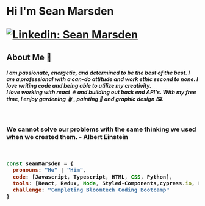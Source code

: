 <h1>Hi I'm Sean Marsden

[![Linkedin: Sean Marsden](https://img.shields.io/badge/-seanmarsden-blue?style=flat-square&logo=Linkedin&logoColor=white&link=https://www.linkedin.com/in/seanmarsden/)](https://www.linkedin.com/in/sean-marsden-813a41158?original_referer=https%3A%2F%2Fwww.google.com%2F)



<h2> About Me 🧃

<h5>I am passionate, energetic, and determined to be the best of the best. I am a professional with a can-do attitude and work ethic second to none. I love writing code and being able to utilize my creativity.
<br />

<div>
I love working with react ⚛️ and building out back end API's. With my free time, I enjoy gardening 🪴 , painting 🎨 and graphic design 🖼️.
</div>



&nbsp;
<br />
<h3>We cannot solve our problems with the same thinking we used when we created them. - Albert Einstein <br />
&nbsp;




```javascript

const seanMarsden = {
  pronouns: "He" | "Him",
  code: [Javascript, Typescript, HTML, CSS, Python],
  tools: [React, Redux, Node, Styled-Components,cypress.io, PostMan, Express, NPM/Yarn, Axios],
  challenge: "Completing Bloomtech Coding Bootcamp"
}

```

